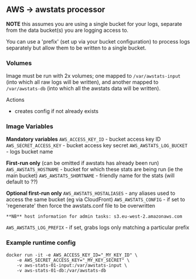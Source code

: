 ## AWS -> awstats processor

**NOTE** this assumes you are using a single bucket for your logs, separate
from the data bucket(s) you are logging access to.

You can use a 'prefix' (set up via your bucket configuration) to process logs
separately but allow them to be written to a single bucket.

### Volumes

Image must be run with 2x volumes; one mapped to `/var/awstats-input` (into
which all raw logs will be written), and another mapped to `/var/awstats-db`
(into which all the awstats data will be written).

Actions

- creates config if not already exists

### Image Variables

**Mandatory variables**
`AWS_ACCESS_KEY_ID` - bucket access key ID
`AWS_SECRET_ACCESS_KEY` - bucket access key secret
`AWS_AWSTATS_LOG_BUCKET` - logs bucket name

**First-run only** (can be omitted if awstats has already been run)
`AWS_AWSTATS_HOSTNAME` - bucket for which these stats are being run (ie the main bucket)
`AWS_AWSTATS_SHORTNAME` - friendly name for the stats (will default to ??) 

**Optional first-run only**
`AWS_AWSTATS_HOSTALIASES` - any aliases used to access the same bucket (eg via CloudFront)
`AWS_AWSTATS_CONFIG` - if set to 'regenerate' then force the awstats.conf file to be overwritten

    **NB** host information for admin tasks: s3.eu-west-2.amazonaws.com


`AWS_AWSTATS_LOG_PREFIX` - if set, grabs logs only matching a particular prefix


### Example runtime config

```
docker run -it -e AWS_ACCESS_KEY_ID="_MY_KEY_ID" \
    -e AWS_SECRET_ACCESS_KEY="_MY_KEY_SECRET" \
    -v aws-stats-01-input:/var/awstats-input \
    -v aws-stats-01-db:/var/awstats-db
```
